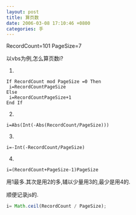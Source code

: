 ```yaml
---
layout: post
title: 算页数
date: 2006-03-08 17:10:46 +0800
categories: 手
---
```

RecordCount=101
PageSize=7

以vbs为例,怎么算页数i?

1.
```vb.net
If RecordCount mod PageSize =0 Then
 i=RecordCountPageSize
Else
 i=RecordCountPageSize+1
End If
```

2.
```vb.net
i=Abs(Int(-Abs(RecordCount/PageSize)))
```

3.
```vb.net
i=-Int(-RecordCount/PageSize)
```

4.
```vb.net
i=(RecordCount+PageSize-1)PageSize
```
用1最多.其次是用2的多,辅以少量用3的,最少是用4的.

顺便记录js的.

```js
i= Math.ceil(RecordCount / PageSize);
```
